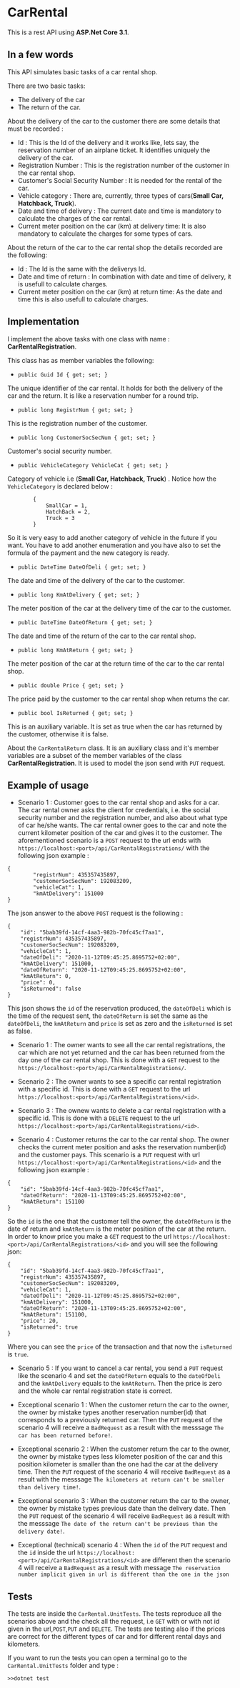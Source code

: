 # CarRental

This is a rest API using **ASP.Net Core 3.1**.

## In a few words

This API simulates basic tasks of a car rental shop.

There are two basic tasks:

  * The delivery of the car 
  * The return of the car.

About the delivery of the car to the customer there are some details that must be recorded : 
* Id : This is the Id of the delivery and it works like, lets say, the reservation number of an airplane ticket. It identifies 
uniquely the delivery of the car.
* Registration Number : This is the registration number of the customer in the car rental shop.
* Customer's Social Security Number : It is needed for the rental of the car.
* Vehicle category : There are, currently, three types of cars(**Small Car, Hatchback, Truck**). 
* Date and time of delivery : The current date and time is mandatory to calculate the charges of the car rental.
* Current meter position on the car (km) at delivery time: It is also mandatory to calculate the charges for some types of cars.

About the return of the car to the car rental shop the details recorded are the following:
* Id : The Id is the same with the deliverys Id.
* Date and time of return : In combination with date and time of delivery, it is usefull to calculate charges.
* Current meter position on the car (km) at return time: As the date and time this is also usefull to calculate charges.

## Implementation
I implement the above tasks with one class with name : **CarRentalRegistration**.

This class has as member variables the following: 
* ```public Guid Id { get; set; }```

The unique identifier of the car rental. It holds for both the delivery of the car and the return. It is like a reservation
number for a round trip.
* ```public long RegistrNum { get; set; }```

This is the registration number of the customer.
* ```public long CustomerSocSecNum { get; set; }```

Customer's social security number.
* ```public VehicleCategory VehicleCat { get; set; }```

Category of vehicle i.e (**Small Car, Hatchback, Truck**) . Notice how the ```VehicleCategory``` is declared below : 
```public enum VehicleCategory
        {
            SmallCar = 1,
            HatchBack = 2,
            Truck = 3
        }
```

So it is very easy to add another category of vehicle in the future if you want. You have to add another enumeration 
and you have also to set the formula of the payment and the new category is ready.
* ```public DateTime DateOfDeli { get; set; } ```

The date and time of the delivery of the car to the customer.
* ```public long KmAtDelivery { get; set; }```

The meter position of the car at the delivery time of the car to the customer.
* ```public DateTime DateOfReturn { get; set; }```

The date and time of the return of the car to the car rental shop. 
* ```public long KmAtReturn { get; set; }```

The meter position of the car at the return time of the car to the car rental shop.
* ```public double Price { get; set; }```

The price paid by the customer το the car rental shop when returns the car.
* ```public bool IsReturned { get; set; } ```

This is an auxiliary variable. It is set as true when the car has returned by the customer, otherwise it is false.

About the ```CarRentalReturn``` class. It is an auxiliary class and it's member variables are a subset of the member variables of the class **CarRentalRegistration**.  It is used to model the json send with ```PUT``` request.

## Example of usage
* Scenario 1 : Customer goes to the car rental shop and asks for a car. The car rental owner asks the client for credentials,
i.e. the social security number and the registration number, and also about what type of car he/she wants. The car rental owner
goes to the car and note the current kilometer position of the car and gives it to the customer. The aforementioned scenario is
a ```POST``` request to the url ends with ```https://localhost:<port>/api/CarRentalRegistrations/``` with the following json example : 
``` 
{
        "registrNum": 435357435897,
        "customerSocSecNum": 192083209,
        "vehicleCat": 1,
        "kmAtDelivery": 151000        
}
```

The json answer to the above ```POST``` request is the following : 
```
{
    "id": "5bab39fd-14cf-4aa3-982b-70fc45cf7aa1",
    "registrNum": 435357435897,
    "customerSocSecNum": 192083209,
    "vehicleCat": 1,
    "dateOfDeli": "2020-11-12T09:45:25.8695752+02:00",
    "kmAtDelivery": 151000,
    "dateOfReturn": "2020-11-12T09:45:25.8695752+02:00",
    "kmAtReturn": 0,
    "price": 0,
    "isReturned": false
}
```
This json shows the ```id``` of the reservation produced, the ```dateOfDeli``` which is the time of the request sent, the ```dateOfReturn``` is
set the same as the ```dateOfDeli```, the ```kmAtReturn``` and ```price``` is set as zero and the ```isReturned``` is set as false.

* Scenario 1 : The owner wants to see all the car rental registrations, the car which are not yet returned and the car has been returned from the day one of the car rental shop. This is done with a ```GET``` request to the ```https://localhost:<port>/api/CarRentalRegistrations/```.

* Scenario 2 : The owner wants to see a specific car rental registration with a specific id. This is done with a ```GET``` request to the url ```https://localhost:<port>/api/CarRentalRegistrations/<id>```.

* Scenario 3 : The ownew wants to delete a car rental registration with a specific id. This is done with a ```DELETE``` request to the url ```https://localhost:<port>/api/CarRentalRegistrations/<id>```.

* Scenario 4 : Customer returns the car to the car rental shop. The owner checks the current meter position and asks the reservation number(id) and the customer pays.
This scenario is a ```PUT``` request with url ```https://localhost:<port>/api/CarRentalRegistrations/<id>``` and the following json example : 
```
{
    "id": "5bab39fd-14cf-4aa3-982b-70fc45cf7aa1",
    "dateOfReturn": "2020-11-13T09:45:25.8695752+02:00",
    "kmAtReturn": 151100
}
```
So the ```id``` is the one that the customer tell the owner, the ```dateOfReturn``` is the date of return and  ```kmAtReturn``` is the meter position of the car at the return. In order to know price you make a ```GET``` request to the url ```https://localhost:<port>/api/CarRentalRegistrations/<id>``` and you will see the following json: 
```
{
    "id": "5bab39fd-14cf-4aa3-982b-70fc45cf7aa1",
    "registrNum": 435357435897,
    "customerSocSecNum": 192083209,
    "vehicleCat": 1,
    "dateOfDeli": "2020-11-12T09:45:25.8695752+02:00",
    "kmAtDelivery": 151000,
    "dateOfReturn": "2020-11-13T09:45:25.8695752+02:00",
    "kmAtReturn": 151100,
    "price": 20,
    "isReturned": true
}
```
Where you can see the ```price``` of the transaction and that now the ```isReturned``` is ```true```.

 * Scenario 5 : If you want to cancel a car rental, you send a ```PUT``` request like the scenario 4 and set the ```dateOfReturn``` equals to the ```dateOfDeli``` and the ```kmAtDelivery``` equals to the ```kmAtReturn```. Then the price is zero and the whole car rental registration state is correct.

* Exceptional scenario 1 : When the customer return the car to the owner, the owner by mistake types another reservation number(id) that corresponds to a previously returned car. Then the ```PUT``` request of the scenario 4 will receive a ```BadRequest``` as a result with the messsage ```The car has been returned before!```.

* Exceptional scenario 2 : When the customer return the car to the owner, the owner by mistake types less kilometer position of the car and this position kilometer is smaller than the one had the car at the delivery time. Then the ```PUT``` request of the scenario 4 will receive ```BadRequest``` as a result with the messsage ```The kilometers at return can't be smaller than delivery time!```.

* Exceptional scenario 3 : When the customer return the car to the owner, the owner by mistake types previous date than the delivery date. Then the ```PUT``` request of the scenario 4 will receive ```BadRequest``` as a result with the messsage ```The date of the return can't be previous than the delivery date!```.

* Exceptional (technical) scenario 4 : When the ```id``` of the ```PUT``` request and the ```id``` inside the url ```https://localhost:<port>/api/CarRentalRegistrations/<id>``` are different then the scenario 4 will receive a ```BadRequest``` as a result with message ```The reservation number implicit given in url is different than the one in the json```
 
 
 ## Tests 
The tests are inside the ```CarRental.UnitTests```. The tests reproduce all the scenarios above and the check all the request, i.e ```GET``` with or with not id given in the url,```POST```,```PUT``` and ```DELETE```. The tests are testing also if the prices are correct for the different types of car and for different rental days and kilometers.

If you want to run the tests you can open a terminal go to the ```CarRental.UnitTests``` folder and type : 

```>>dotnet test```
